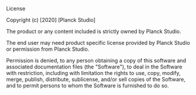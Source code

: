 License

Copyright (c) [2020] [Planck Studio]

The product or any content included is strictly owned by Planck Studio.

The end user may need product specific license provided by Planck Studio or permission from Planck Studio.

Permission is denied, to any person obtaining a copy of this software and associated documentation files (the "Software"), to deal in the Software with restriction, including with limitation the rights to use, copy, modify, merge, publish, distribute, sublicense, and/or sell copies of the Software, and to permit persons to whom the Software is furnished to do so.